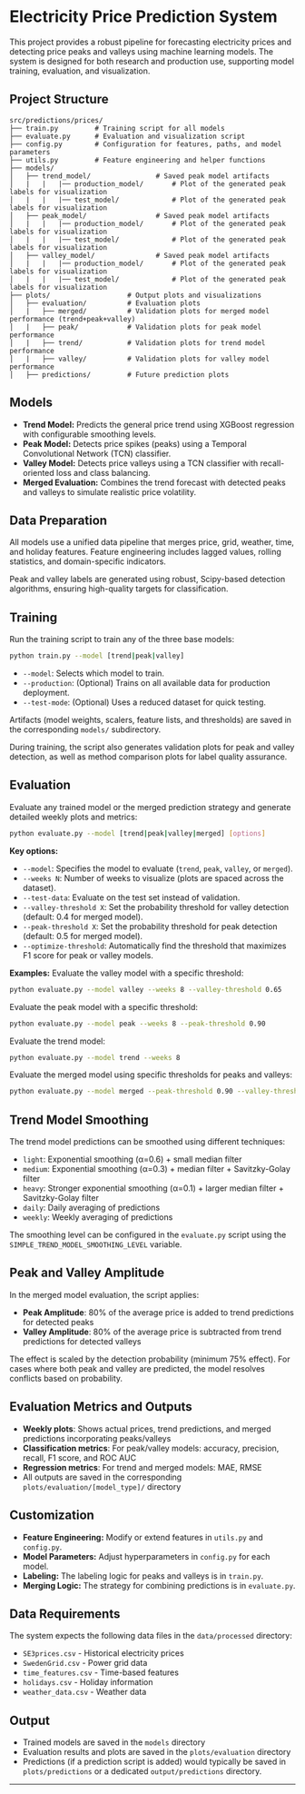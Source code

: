 # Electricity Price Prediction System

This project provides a robust pipeline for forecasting electricity prices and detecting price peaks and valleys using machine learning models. The system is designed for both research and production use, supporting model training, evaluation, and visualization.

## Project Structure

```
src/predictions/prices/
├── train.py         # Training script for all models
├── evaluate.py      # Evaluation and visualization script
├── config.py        # Configuration for features, paths, and model parameters
├── utils.py         # Feature engineering and helper functions
├── models/
│   ├── trend_model/                # Saved peak model artifacts
│   |   |   |── production_model/       # Plot of the generated peak labels for visualization
│   |   |   |── test_model/             # Plot of the generated peak labels for visualization
│   ├── peak_model/                 # Saved peak model artifacts
│   |   |   |── production_model/       # Plot of the generated peak labels for visualization
│   |   |   |── test_model/             # Plot of the generated peak labels for visualization
│   ├── valley_model/               # Saved peak model artifacts
│   |   |   |── production_model/       # Plot of the generated peak labels for visualization
│   |   |   |── test_model/             # Plot of the generated peak labels for visualization
├── plots/                   # Output plots and visualizations
│   ├── evaluation/          # Evaluation plots
│   |   ├── merged/          # Validation plots for merged model performance (trend+peak+valley)
│   |   ├── peak/            # Validation plots for peak model performance
│   |   ├── trend/           # Validation plots for trend model performance
│   |   ├── valley/          # Validation plots for valley model performance
│   ├── predictions/         # Future prediction plots
```

## Models

- **Trend Model:** Predicts the general price trend using XGBoost regression with configurable smoothing levels.
- **Peak Model:** Detects price spikes (peaks) using a Temporal Convolutional Network (TCN) classifier.
- **Valley Model:** Detects price valleys using a TCN classifier with recall-oriented loss and class balancing.
- **Merged Evaluation:** Combines the trend forecast with detected peaks and valleys to simulate realistic price volatility.

## Data Preparation

All models use a unified data pipeline that merges price, grid, weather, time, and holiday features. Feature engineering includes lagged values, rolling statistics, and domain-specific indicators.

Peak and valley labels are generated using robust, Scipy-based detection algorithms, ensuring high-quality targets for classification.

## Training

Run the training script to train any of the three base models:

```bash
python train.py --model [trend|peak|valley]
```

- `--model`: Selects which model to train.
- `--production`: (Optional) Trains on all available data for production deployment.
- `--test-mode`: (Optional) Uses a reduced dataset for quick testing.

Artifacts (model weights, scalers, feature lists, and thresholds) are saved in the corresponding `models/` subdirectory.

During training, the script also generates validation plots for peak and valley detection, as well as method comparison plots for label quality assurance.

## Evaluation

Evaluate any trained model or the merged prediction strategy and generate detailed weekly plots and metrics:

```bash
python evaluate.py --model [trend|peak|valley|merged] [options]
```

**Key options:**
- `--model`: Specifies the model to evaluate (`trend`, `peak`, `valley`, or `merged`).
- `--weeks N`: Number of weeks to visualize (plots are spaced across the dataset).
- `--test-data`: Evaluate on the test set instead of validation.
- `--valley-threshold X`: Set the probability threshold for valley detection (default: 0.4 for merged model).
- `--peak-threshold X`: Set the probability threshold for peak detection (default: 0.5 for merged model).
- `--optimize-threshold`: Automatically find the threshold that maximizes F1 score for peak or valley models.

**Examples:**
Evaluate the valley model with a specific threshold:
```bash
python evaluate.py --model valley --weeks 8 --valley-threshold 0.65
```
Evaluate the peak model with a specific threshold:
```bash
python evaluate.py --model peak --weeks 8 --peak-threshold 0.90
```
Evaluate the trend model:
```bash
python evaluate.py --model trend --weeks 8
```
Evaluate the merged model using specific thresholds for peaks and valleys:
```bash
python evaluate.py --model merged --peak-threshold 0.90 --valley-threshold 0.65 --test-data
```

## Trend Model Smoothing

The trend model predictions can be smoothed using different techniques:

- `light`: Exponential smoothing (α=0.6) + small median filter
- `medium`: Exponential smoothing (α=0.3) + median filter + Savitzky-Golay filter
- `heavy`: Stronger exponential smoothing (α=0.1) + larger median filter + Savitzky-Golay filter
- `daily`: Daily averaging of predictions
- `weekly`: Weekly averaging of predictions

The smoothing level can be configured in the `evaluate.py` script using the `SIMPLE_TREND_MODEL_SMOOTHING_LEVEL` variable.

## Peak and Valley Amplitude

In the merged model evaluation, the script applies:
- **Peak Amplitude**: 80% of the average price is added to trend predictions for detected peaks
- **Valley Amplitude**: 80% of the average price is subtracted from trend predictions for detected valleys

The effect is scaled by the detection probability (minimum 75% effect). For cases where both peak and valley are predicted, the model resolves conflicts based on probability.

## Evaluation Metrics and Outputs

- **Weekly plots**: Shows actual prices, trend predictions, and merged predictions incorporating peaks/valleys
- **Classification metrics**: For peak/valley models: accuracy, precision, recall, F1 score, and ROC AUC
- **Regression metrics**: For trend and merged models: MAE, RMSE
- All outputs are saved in the corresponding `plots/evaluation/[model_type]/` directory

## Customization

- **Feature Engineering:** Modify or extend features in `utils.py` and `config.py`.
- **Model Parameters:** Adjust hyperparameters in `config.py` for each model.
- **Labeling:** The labeling logic for peaks and valleys is in `train.py`.
- **Merging Logic:** The strategy for combining predictions is in `evaluate.py`.

## Data Requirements

The system expects the following data files in the `data/processed` directory:

- `SE3prices.csv` - Historical electricity prices
- `SwedenGrid.csv` - Power grid data
- `time_features.csv` - Time-based features
- `holidays.csv` - Holiday information
- `weather_data.csv` - Weather data

## Output

- Trained models are saved in the `models` directory
- Evaluation results and plots are saved in the `plots/evaluation` directory
- Predictions (if a prediction script is added) would typically be saved in `plots/predictions` or a dedicated `output/predictions` directory.

---